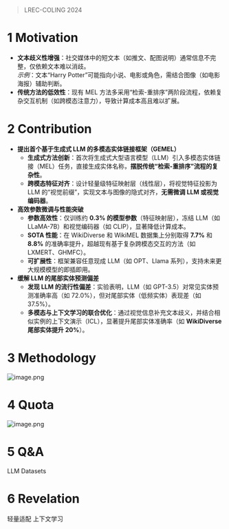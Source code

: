 >LREC-COLING 2024
# 1 Motivation
- **文本歧义性增强**：社交媒体中的短文本（如推文、配图说明）通常信息不完整，仅依赖文本难以消歧。  
    _示例_：文本“Harry Potter”可能指向小说、电影或角色，需结合图像（如电影海报）辅助判断。
- **传统方法的低效性**：现有 MEL 方法多采用“检索-重排序”两阶段流程，依赖复杂交互机制（如跨模态注意力），导致计算成本高且难以扩展。

# 2 Contribution
+ **提出首个基于生成式 LLM 的多模态实体链接框架（GEMEL）**
	- **生成式方法创新**：首次将生成式大型语言模型（LLM）引入多模态实体链接（MEL）任务，直接生成实体名称，**摆脱传统“检索-重排序”流程的复杂性**。
	- **跨模态特征对齐**：设计轻量级特征映射层（线性层），将视觉特征投影为 LLM 的“视觉前缀”，实现文本与图像的隐式对齐，**无需微调 LLM 或视觉编码器**。
+ **高效参数微调与性能突破**
	- **参数高效性**：仅训练约 **0.3% 的模型参数**（特征映射层），冻结 LLM（如 LLaMA-7B）和视觉编码器（如 CLIP），显著降低计算成本。
	- **SOTA 性能**：在 WikiDiverse 和 WikiMEL 数据集上分别取得 **7.7%** 和 **8.8%** 的准确率提升，超越现有基于复杂跨模态交互的方法（如 LXMERT、GHMFC）。
	- **可扩展性**：框架兼容任意现成 LLM（如 OPT、Llama 系列），支持未来更大规模模型的即插即用。
+ **缓解 LLM 的尾部实体预测偏差**
	- **发现 LLM 的流行性偏差**：实验表明，LLM（如 GPT-3.5）对常见实体预测准确率高（如 72.0%），但对尾部实体（低频实体）表现差（如 37.5%）。
	- **多模态与上下文学习的联合优化**：通过视觉信息补充文本歧义，并结合相似实例的上下文演示（ICL），显著提升尾部实体准确率（如 **WikiDiverse 尾部实体提升 20%**）。

# 3 Methodology
![image.png](https://aquazone.oss-cn-guangzhou.aliyuncs.com/20250208114307.png)




# 4 Quota
![image.png](https://aquazone.oss-cn-guangzhou.aliyuncs.com/20250208114256.png)


# 5 Q&A
LLM
Datasets

# 6 Revelation
轻量适配 上下文学习

